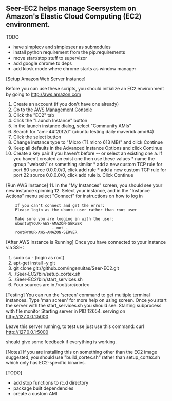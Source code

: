 Seer-EC2 helps manage Seersystem on Amazon's Elastic Cloud Computing (EC2) environment.
----------------------------------------------------------------------------

TODO
- have simplecv and simpleseer as submodules
- install python requirement from the pip.requirements
- move start/stop stuff to supervizor
- add google chrome to deps
- add kiosk mode where chrome starts as window manager




[Setup Amazon Web Server Instance]

Before you can use these scripts, you should initialize an EC2 environment by
going to http://aws.amazon.com

1. Create an account (if you don't have one already)
2. Go to the [AWS Management Console](https://console.aws.amazon.com/s3/home)
3. Click the "EC2" tab
4. Click the "Launch Instance" button
5. In the launch instance dialog, select "Community AMIs"
6. Search for "ami-44f20f2d" (ubuntu testing daily maverick amd64)
7. Click the select button 
8. Change instance type to "Micro (T1.micro 613 MB)" and click Continue
9. Keep all defaults in the Advanced Instance Options and click Continue
10. Create a key pair if you haven't before -- or select an existing one
		a. If you haven't created an exist one then use these values
			* name the group "webssh" or something similar
			* add a new custom TCP rule for port 80 source 0.0.0.0/0, click add rule
			* add a new custom TCP rule for port 22 source 0.0.0.0/0, click add rule
		b. Click Continue
		

[Run AWS Instance]
11. In the "My Instances" screen, you should see your new instance spinning
12. Select your instance, and in the "Instance Actions" menu select "Connect" for instructions on how to log in

		If you can't connect and get the error:
		Please login as the ubuntu user rather than root user
	
		Make sure you are logging in with the user:
		ubuntu@YOUR-AWS-AMAZON-SERVER
						- not -
		root@YOUR-AWS-AMAZON-SERVER
	

[After AWS Instance is Running]
Once you have connected to your instance via SSH:

1. sudo su - (login as root)
2. apt-get install -y git
2. git clone git://github.com/ingenuitas/Seer-EC2.git 
3. ./Seer-EC2/bin/setup_cortex.sh
4. ./Seer-EC2/bin/start_services.sh
5. Your sources are in /root/src/cortex



[Testing]
You can run the 'screen' command to get multiple terminal instances.
Type 'man screen' for more help on using screen.
Once you start the server with the start_services.sh you should see:
	Starting subprocess with file monitor
	Starting server in PID 12654.
	serving on http://127.0.0.1:5000

Leave this server running, to test use just use this command:
	curl http://127.0.0.1:5000

should give some feedback if everything is working.



[Notes] 
If you are installing this on something other than the EC2 image suggested, you should use "build_cortex.sh" rather than setup_cortex.sh which only has EC2-specific binaries.




[TODO]

- add stop functions to rc.d directory
- package built dependencies
- create a custom AMI
